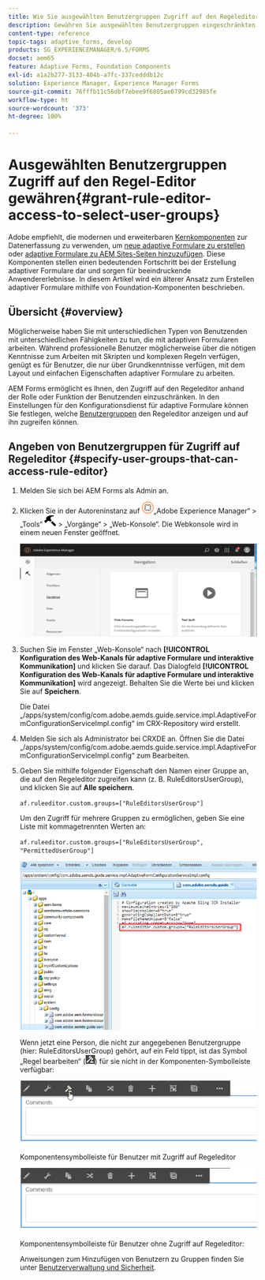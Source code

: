 ```yaml
---
title: Wie Sie ausgewählten Benutzergruppen Zugriff auf den Regeleditor gewähren
description: Gewähren Sie ausgewählten Benutzergruppen eingeschränkten Zugriff auf den Regeleditor.
content-type: reference
topic-tags: adaptive_forms, develop
products: SG_EXPERIENCEMANAGER/6.5/FORMS
docset: aem65
feature: Adaptive Forms, Foundation Components
exl-id: a1a2b277-3133-404b-a7fc-337cedddb12c
solution: Experience Manager, Experience Manager Forms
source-git-commit: 76fffb11c56dbf7ebee9f6805ae0799cd32985fe
workflow-type: ht
source-wordcount: '373'
ht-degree: 100%

---
```


# Ausgewählten Benutzergruppen Zugriff auf den Regel-Editor gewähren{#grant-rule-editor-access-to-select-user-groups}

<span class="preview"> Adobe empfiehlt, die modernen und erweiterbaren [Kernkomponenten](https://experienceleague.adobe.com/docs/experience-manager-core-components/using/adaptive-forms/introduction.html?lang=de) zur Datenerfassung zu verwenden, um [neue adaptive Formulare zu erstellen](/help/forms/using/create-an-adaptive-form-core-components.md) oder [adaptive Formulare zu AEM Sites-Seiten hinzuzufügen](/help/forms/using/create-or-add-an-adaptive-form-to-aem-sites-page.md). Diese Komponenten stellen einen bedeutenden Fortschritt bei der Erstellung adaptiver Formulare dar und sorgen für beeindruckende Anwendererlebnisse. In diesem Artikel wird ein älterer Ansatz zum Erstellen adaptiver Formulare mithilfe von Foundation-Komponenten beschrieben. </span>

## Übersicht {#overview}

Möglicherweise haben Sie mit unterschiedlichen Typen von Benutzenden mit unterschiedlichen Fähigkeiten zu tun, die mit adaptiven Formularen arbeiten. Während professionelle Benutzer möglicherweise über die nötigen Kenntnisse zum Arbeiten mit Skripten und komplexen Regeln verfügen, genügt es für Benutzer, die nur über Grundkenntnisse verfügen, mit dem Layout und einfachen Eigenschaften adaptiver Formulare zu arbeiten.

AEM Forms ermöglicht es Ihnen, den Zugriff auf den Regeleditor anhand der Rolle oder Funktion der Benutzenden einzuschränken. In den Einstellungen für den Konfigurationsdienst für adaptive Formulare können Sie festlegen, welche [Benutzergruppen](/help/sites-administering/security.md) den Regeleditor anzeigen und auf ihn zugreifen können.

## Angeben von Benutzergruppen für Zugriff auf Regeleditor {#specify-user-groups-that-can-access-rule-editor}

1. Melden Sie sich bei AEM Forms als Admin an.
1. Klicken Sie in der Autoreninstanz auf ![adobeexperiencemanager](assets/adobeexperiencemanager.png)„Adobe Experience Manager“ > „Tools“ ![hammer](assets/hammer.png) > „Vorgänge“ > „Web-Konsole“. Die Webkonsole wird in einem neuen Fenster geöffnet.

   ![1–2](assets/1-2.png)

1. Suchen Sie im Fenster „Web-Konsole“ nach **[!UICONTROL Konfiguration des Web-Kanals für adaptive Formulare und interaktive Kommunikation]** und klicken Sie darauf. Das Dialogfeld **[!UICONTROL Konfiguration des Web-Kanals für adaptive Formulare und interaktive Kommunikation]** wird angezeigt. Behalten Sie die Werte bei und klicken Sie auf **Speichern**.

   Die Datei „/apps/system/config/com.adobe.aemds.guide.service.impl.AdaptiveFormConfigurationServiceImpl.config“ im CRX-Repository wird erstellt.

1. Melden Sie sich als Administrator bei CRXDE an. Öffnen Sie die Datei „/apps/system/config/com.adobe.aemds.guide.service.impl.AdaptiveFormConfigurationServiceImpl.config“ zum Bearbeiten.
1. Geben Sie mithilfe folgender Eigenschaft den Namen einer Gruppe an, die auf den Regeleditor zugreifen kann (z. B. RuleEditorsUserGroup), und klicken Sie auf **Alle speichern**.

   `af.ruleeditor.custom.groups=["RuleEditorsUserGroup"]`

   Um den Zugriff für mehrere Gruppen zu ermöglichen, geben Sie eine Liste mit kommagetrennten Werten an:

   `af.ruleeditor.custom.groups=["RuleEditorsUserGroup", "PermittedUserGroup"]`

   ![Benutzer erstellen](assets/create_user_new.png)

   Wenn jetzt eine Person, die nicht zur angegebenen Benutzergruppe (hier: RuleEditorsUserGroup) gehört, auf ein Feld tippt, ist das Symbol „Regel bearbeiten“ (![edit-rules1](assets/edit-rules1.png)) für sie nicht in der Komponenten-Symbolleiste verfügbar:

   ![componentstoolbarwithre](assets/componentstoolbarwithre.png)

   Komponentensymbolleiste für Benutzer mit Zugriff auf Regeleditor

   ![componentstoolbarwithoutre](assets/componentstoolbarwithoutre.png)

   Komponentensymbolleiste für Benutzer ohne Zugriff auf Regeleditor:

   Anweisungen zum Hinzufügen von Benutzern zu Gruppen finden Sie unter [Benutzerverwaltung und Sicherheit](/help/sites-administering/security.md).
